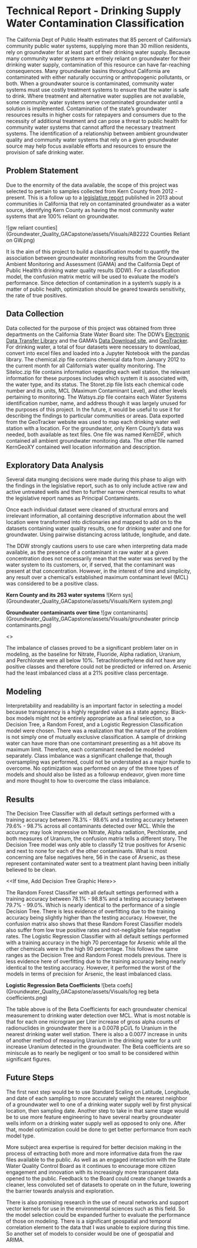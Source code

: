 # Technical Report - Drinking Supply Water Contamination Classification

The California Dept of Public Health estimates that 85 percent of California’s community public water systems, supplying more than 30 million residents, rely on groundwater for at least part of their drinking water supply. Because many community water systems are entirely reliant on groundwater for their drinking water supply, contamination of this resource can have  far-reaching consequences. Many groundwater basins throughout California are contaminated with either naturally occurring or anthropogenic pollutants, or both. When a groundwater source is contaminated, community water systems must use costly treatment systems to ensure that the water is safe to drink. Where treatment and alternative water supplies are not available, some community water systems serve contaminated groundwater until a solution is implemented. 
Contamination of the state’s groundwater resources results in higher costs for ratepayers and consumers due to the necessity of additional treatment and can pose a threat to public health for community water systems that cannot afford the necessary treatment systems. The identification of a relationship between ambient groundwater quality and community water systems that rely on a given groundwater source may help focus available efforts and resources to ensure the provision of safe drinking water.

## Problem Statement

Due to the enormity of the data available, the scope of this project was selected to pertain to samples collected from Kern County from 2012 - present. This is a follow up to a [legislative report](https://www.waterboards.ca.gov/water_issues/programs/gama/ab2222/docs/ab2222.pdf) published in 2013 about communities in California that rely on contaminated groundwater as a water source, identifying Kern County as having the most community water systems that are 100% reliant on groundwater. 

![gw reliant counties](Groundwater_Quality_GACapstone/assets/Visuals/AB2222 Counties Reliant on GW.png)

It is the aim of this project to build a classification model to quantify the association between groundwater monitoring results from the Groundwater Ambient Monitoring and Assessment (GAMA) and the California Dept of Public Health’s drinking water quality results (DDW). For a classification model, the confusion matrix metric will be used to evaluate the model’s performance. Since detection of contamination in a system’s supply is a matter of public health, optimization should be geared towards sensitivity, the rate of true positives. 

## Data Collection

Data collected for the purpose of this project was obtained from three departments on the California State Water Board site: The DDW’s [Electronic Data Transfer Library](https://www.waterboards.ca.gov/drinking_water/certlic/drinkingwater/EDTlibrary.html) and the GAMA’s [Data Download site](http://geotracker.waterboards.ca.gov/gama/datadownload), and [GeoTracker](http://geotracker.waterboards.ca.gov/map/). For drinking water, a total of four datasets were necessary to download, convert into excel files and loaded into a Jupyter Notebook with the pandas library. 
The chemical.zip file contains chemical data from January 2012 to the current month for all California’s water quality monitoring. The Siteloc.zip file contains information regarding each well station, the relevant information for these purposes includes which system it is associated with, the water type, and its status. The Storet.zip file lists each chemical code number and its units, MCL (Maximum Contaminant Level), and other levels pertaining to monitoring. The Watsys.zip file contains each Water Systems identification number, name, and address though it was largely unused for the purposes of this project. In the future, it would be useful to use it for describing the findings to particular communities or areas. Data exported from the GeoTracker website was used to map each drinking water well station with a location. 
For the groundwater, only Kern County’s data was needed, both available as text files. One file was named KernEDF, which contained all ambient groundwater monitoring data. The other file named KernGeoXY contained well location information and description.

## Exploratory Data Analysis
Several data munging decisions were made during this phase to align with the findings in the legislative report, such as to only include active raw and active untreated wells and then to further narrow chemical results to what the legislative report names as Principal Contaminants. 

Once each individual dataset were cleaned of structural errors and irrelevant information, all containing descriptive information about the well location were transformed into dictionaries and mapped to add on to the datasets containing water quality results, one for drinking water and one for groundwater. Using pairwise distancing across latitude, longitude, and date. 

The DDW strongly cautions users to use care when interpreting data made available, as the presence of a contaminant in raw water at a given concentration does not necessarily mean that the water was served by the water system to its customers, or, if served, that the contaminant was present at that concentration. However, in the interest of time and simplicity, any result over a chemical’s established maximum contaminant level (MCL) was considered to be a positive class.


**Kern County and its 263 water systems**
![Kern sys](Groundwater_Quality_GACapstone/assets/Visuals/Kern system.png)

**Groundwater contaminants over time**
![gw contaminants](Groundwater_Quality_GACapstone/assets/Visuals/groundwater princip contaminants.png)

<<Add Drinking Water Over MCL Detections Here>>


The imbalance of classes proved to be a significant problem later on in modeling, as the baseline for Nitrate, Fluoride, Alpha radiation, Uranium, and Perchlorate were all below 10%. Tetrachloroethylene did not have any positive classes and therefore could not be predicted or inferred on. Arsenic had the least imbalanced class at a 21% positive class percentage.

## Modeling

Interpretability and readability is an important factor in selecting a model because transparency is a highly regarded value as a state agency. Black-box models might not be entirely appropriate as a final selection, so a Decision Tree, a Random Forest, and a Logistic Regression Classification model were chosen. There was a realization that the nature of the problem is not simply one of mutually exclusive classification. A sample of drinking water can have more than one contaminant presenting as a hit above its maximum limit. Therefore, each contaminant needed be modeled separately.
Class imbalance was a significant challenge that, though oversampling was performed, could not be understated as a major hurdle to overcome. No optimization was performed on any of the three types of models and should also be listed as a followup endeavor, given more time and more thought to how to overcome the class imbalance.

## Results

The Decision Tree Classifier with all default settings performed with a training accuracy between 78.3% - 98.6% and a testing accuracy between 79.6% - 98.7% across all contaminants detected over MCL. While the accuracy may look impressive on Nitrate, Alpha radiation, Perchlorate, and both measures of Uranium, the confusion matrix tells a different story. The Decision Tree model was only able to classify 12 true positives for Arsenic and next to none for each of the other contaminants. What is most concerning are false negatives here, 56 in the case of Arsenic, as these represent contaminated water sent to a treatment plant having been initially believed to be clean.

<<If time, Add Decision Tree Graphic Here>>

The Random Forest Classifier with all default settings performed with a training accuracy between 78.1% - 98.8% and a testing accuracy between 79.7% - 99.0%. Which is nearly identical to the performance of a single Decision Tree. There is less evidence of overfitting due to the training accuracy being slightly higher than the testing accuracy. However, the confusion matrix also shows that these Random Forest Classifier models also suffer from low true positive rates and not-negligible false negative rates.
The Logistic Regression Classifier with all default settings performed with a training accuracy in the high 70 percentage for Arsenic while all the other chemicals were in the high 90 percentage. This follows the same ranges as the Decision Tree and Random Forest models previous. There is less evidence here of overfitting due to the training accuracy being nearly identical to the testing accuracy. However, it performed the worst of the models in terms of precision for Arsenic, the least imbalanced class.

**Logistic Regression Beta Coefficients**
![beta coefs](Groundwater_Quality_GACapstone/assets/Visuals/log reg beta coefficients.png)

The table above is of the Beta Coefficients for each groundwater chemical measurement to drinking water detection over MCL. What is most notable is that for each one microgram per Liter increase of gross alpha counts of radionuclides in groundwater there is a 0.0078 pCi/L fo Uranium in the nearest drinking water well station. There is also a 0.0077 increase in units of another method of measuring Uranium in the drinking water for a unit increase Uranium detected in the groundwater. The Beta coefficients are so miniscule as to nearly be negligent or too small to be considered within significant figures.

## Future Steps
The first next step would be to use Standard Scaling on Latitude, Longitude, and date of each sampling to more accurately weight the nearest neighbor of a groundwater well to one of a drinking water supply well by first physical location, then sampling date. Another step to take in that same stage would be to use more feature engineering to have several nearby groundwater wells inform on a drinking water supply well as opposed to only one. After that, model optimization could be done to get better performance from each model type.

More subject area expertise is required for better decision making in the process of extracting both more and more informative data from the raw files available to the public. As well as an engaged interaction with the State Water Quality Control Board as it continues to encourage more citizen engagement and innovation with its increasingly more transparent data opened to the public. Feedback to the Board could create change towards a cleaner, less convoluted set of datasets to operate on in the future, lowering the barrier towards analysis and exploration.

There is also promising research in the use of neural networks and support vector kernels for use in the environmental sciences such as this field. So the model selection could be expanded further to evaluate the performance of those on modeling. There is a significant geospatial and temporal correlation element to the data that I was unable to explore during this time. So another set of models to consider would be one of geospatial and ARIMA.
